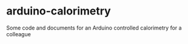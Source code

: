 # arduino-calorimetry

Some code and documents for an Arduino controlled calorimetry for a colleague
